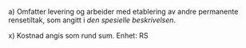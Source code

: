 a) Omfatter levering og arbeider med etablering av andre permanente rensetiltak, som angitt i *den spesielle beskrivelsen*.

x) Kostnad angis som rund sum. Enhet: RS

